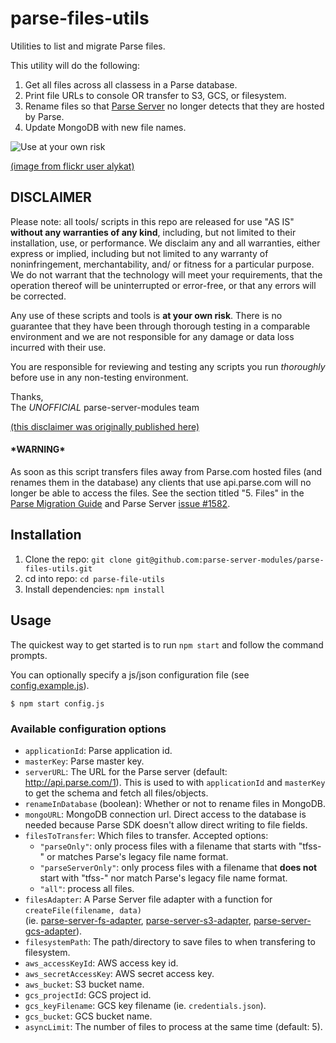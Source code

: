 # parse-files-utils
Utilities to list and migrate Parse files.

This utility will do the following:

1. Get all files across all classess in a Parse database.
2. Print file URLs to console OR transfer to S3, GCS, or filesystem.
3. Rename files so that [Parse Server](https://github.com/ParsePlatform/parse-server) no longer detects that they are hosted by Parse.
4. Update MongoDB with new file names.

![Use at your own risk](https://github.com/mongodb/support-tools/raw/master/use-at-your-own-risk.jpg)

[(image from flickr user alykat)](http://www.flickr.com/photos/80081757@N00/4271250480/)

DISCLAIMER
----------
Please note: all tools/ scripts in this repo are released for use "AS IS" **without any warranties of any kind**,
including, but not limited to their installation, use, or performance.  We disclaim any and all warranties, either 
express or implied, including but not limited to any warranty of noninfringement, merchantability, and/ or fitness 
for a particular purpose.  We do not warrant that the technology will meet your requirements, that the operation 
thereof will be uninterrupted or error-free, or that any errors will be corrected.

Any use of these scripts and tools is **at your own risk**.  There is no guarantee that they have been through 
thorough testing in a comparable environment and we are not responsible for any damage or data loss incurred with 
their use.

You are responsible for reviewing and testing any scripts you run *thoroughly* before use in any non-testing 
environment.

Thanks,  
The *UNOFFICIAL* parse-server-modules team

[(this disclaimer was originally published here)](https://github.com/mongodb/support-tools/blob/master/README.md)

#### \*WARNING\*
As soon as this script transfers files away from Parse.com hosted files (and renames them in the database) 
any clients that use api.parse.com will no longer be able to access the files. 
See the section titled "5. Files" in the [Parse Migration Guide](https://parse.com/migration) 
and Parse Server [issue #1582](https://github.com/ParsePlatform/parse-server/issues/1582).

## Installation

1. Clone the repo: `git clone git@github.com:parse-server-modules/parse-files-utils.git`
2. cd into repo: `cd parse-file-utils`
3. Install dependencies: `npm install`

## Usage

The quickest way to get started is to run `npm start` and follow the command prompts.

You can optionally specify a js/json configuration file (see [config.example.js](./config.example.js)).
```
$ npm start config.js
```

### Available configuration options

* `applicationId`: Parse application id.
* `masterKey`: Parse master key.
* `serverURL`: The URL for the Parse server (default: http://api.parse.com/1). 
This is used to with `applicationId` and `masterKey` to get the schema and fetch all files/objects.
* `renameInDatabase` (boolean): Whether or not to rename files in MongoDB.
* `mongoURL`: MongoDB connection url. 
Direct access to the database is needed because Parse SDK doesn't allow direct writing to file fields.
* `filesToTransfer`: Which files to transfer. 
Accepted options:
  * `"parseOnly"`: only process files with a filename that starts with "tfss-" or matches Parse's legacy file name format.
  * `"parseServerOnly"`: only process files with a filename that **does not** start with "tfss-" nor match Parse's legacy file name format.
  * `"all"`: process all files.
* `filesAdapter`: A Parse Server file adapter with a function for `createFile(filename, data)`  
(ie. [parse-server-fs-adapter](https://github.com/parse-server-modules/parse-server-fs-adapter),
[parse-server-s3-adapter](https://github.com/parse-server-modules/parse-server-s3-adapter),
[parse-server-gcs-adapter](https://github.com/parse-server-modules/parse-server-gcs-adapter)).
* `filesystemPath`: The path/directory to save files to when transfering to filesystem.
* `aws_accessKeyId`: AWS access key id.
* `aws_secretAccessKey`: AWS secret access key.
* `aws_bucket`: S3 bucket name.
* `gcs_projectId`: GCS project id.
* `gcs_keyFilename`: GCS key filename (ie. `credentials.json`).
* `gcs_bucket`: GCS bucket name.
* `asyncLimit`: The number of files to process at the same time (default: 5).
